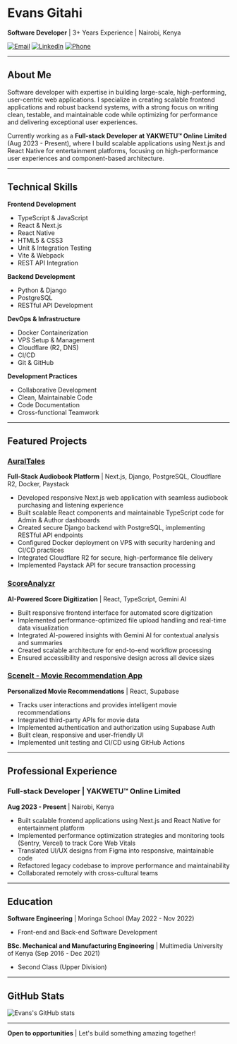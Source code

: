 # Evans Gitahi

**Software Developer** | 3+ Years Experience | Nairobi, Kenya

[![Email](https://img.shields.io/badge/Email-evanygk%40gmail.com-red)](mailto:evanygk@gmail.com) [![LinkedIn](https://img.shields.io/badge/LinkedIn-evans--gitahi-blue)](https://linkedin.com/in/evans-gitahi) [![Phone](https://img.shields.io/badge/Phone-%2B254722739527-green)](tel:+254722739527)

---

## About Me

Software developer with expertise in building large-scale, high-performing, user-centric web applications. I specialize in creating scalable frontend applications and robust backend systems, with a strong focus on writing clean, testable, and maintainable code while optimizing for performance and delivering exceptional user experiences.

Currently working as a **Full-stack Developer at YAKWETU™ Online Limited** (Aug 2023 - Present), where I build scalable applications using Next.js and React Native for entertainment platforms, focusing on high-performance user experiences and component-based architecture.

---

## Technical Skills

**Frontend Development**
- TypeScript & JavaScript
- React & Next.js
- React Native
- HTML5 & CSS3
- Unit & Integration Testing
- Vite & Webpack
- REST API Integration

**Backend Development**
- Python & Django
- PostgreSQL
- RESTful API Development

**DevOps & Infrastructure**
- Docker Containerization
- VPS Setup & Management
- Cloudflare (R2, DNS)
- CI/CD
- Git & GitHub

**Development Practices**
- Collaborative Development
- Clean, Maintainable Code
- Code Documentation
- Cross-functional Teamwork

---

## Featured Projects

### [AuralTales](https://github.com/gitahievans/auraltales)
**Full-Stack Audiobook Platform** | Next.js, Django, PostgreSQL, Cloudflare R2, Docker, Paystack

- Developed responsive Next.js web application with seamless audiobook purchasing and listening experience
- Built scalable React components and maintainable TypeScript code for Admin & Author dashboards
- Created secure Django backend with PostgreSQL, implementing RESTful API endpoints
- Configured Docker deployment on VPS with security hardening and CI/CD practices
- Integrated Cloudflare R2 for secure, high-performance file delivery
- Implemented Paystack API for secure transaction processing

### [ScoreAnalyzr](https://github.com/gitahievans/scoreanalyzr)
**AI-Powered Score Digitization** | React, TypeScript, Gemini AI

- Built responsive frontend interface for automated score digitization
- Implemented performance-optimized file upload handling and real-time data visualization
- Integrated AI-powered insights with Gemini AI for contextual analysis and summaries
- Created scalable architecture for end-to-end workflow processing
- Ensured accessibility and responsive design across all device sizes

### [SceneIt - Movie Recommendation App](https://github.com/gitahievans/sceneit)
**Personalized Movie Recommendations** | React, Supabase

- Tracks user interactions and provides intelligent movie recommendations
- Integrated third-party APIs for movie data
- Implemented authentication and authorization using Supabase Auth
- Built clean, responsive and user-friendly UI
- Implemented unit testing and CI/CD using GitHub Actions

---

## Professional Experience

### Full-stack Developer | YAKWETU™ Online Limited
**Aug 2023 - Present** | Nairobi, Kenya

- Built scalable frontend applications using Next.js and React Native for entertainment platform
- Implemented performance optimization strategies and monitoring tools (Sentry, Vercel) to track Core Web Vitals
- Translated UI/UX designs from Figma into responsive, maintainable code
- Refactored legacy codebase to improve performance and maintainability
- Collaborated remotely with cross-cultural teams

---

## Education

**Software Engineering** | Moringa School (May 2022 - Nov 2022)
- Front-end and Back-end Software Development

**BSc. Mechanical and Manufacturing Engineering** | Multimedia University of Kenya (Sep 2016 - Dec 2021)
- Second Class (Upper Division)

---

## GitHub Stats

![Evans's GitHub stats](https://github-readme-stats.vercel.app/api?username=gitahievans&show_icons=true&theme=default)

---

**Open to opportunities** | Let's build something amazing together!

